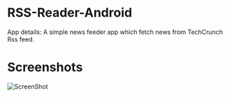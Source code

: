# RSS-Reader-Android

App details:
A simple news feeder app which fetch news from TechCrunch Rss feed.


# Screenshots
![ScreenShot](https://raw.github.com/saikiran91/RSS-Reader-Android/Screenshot_2016-04-07-11-06-14.png)
